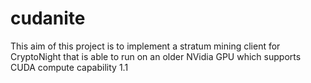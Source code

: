 # cudanite

This aim of this project is to implement a stratum mining client for CryptoNight
that is able to run on an older NVidia GPU which supports CUDA compute capability 1.1
